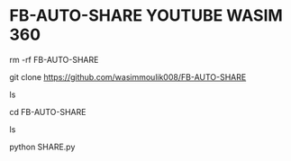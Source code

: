 # FB-AUTO-SHARE YOUTUBE WASIM 360

rm -rf FB-AUTO-SHARE 

git clone https://github.com/wasimmoulik008/FB-AUTO-SHARE

ls 

cd FB-AUTO-SHARE

ls  

python SHARE.py 
